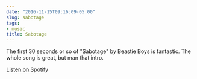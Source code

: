 ```yaml
---
date: "2016-11-15T09:16:09-05:00"
slug: sabotage
tags:
- music
title: Sabotage
---
```


The first 30 seconds or so of "Sabotage" by Beastie Boys is fantastic. The whole
song is great, but man that intro.

[Listen on Spotify](https://open.spotify.com/track/0Puj4YlTm6xNzDDADXHMI9)

